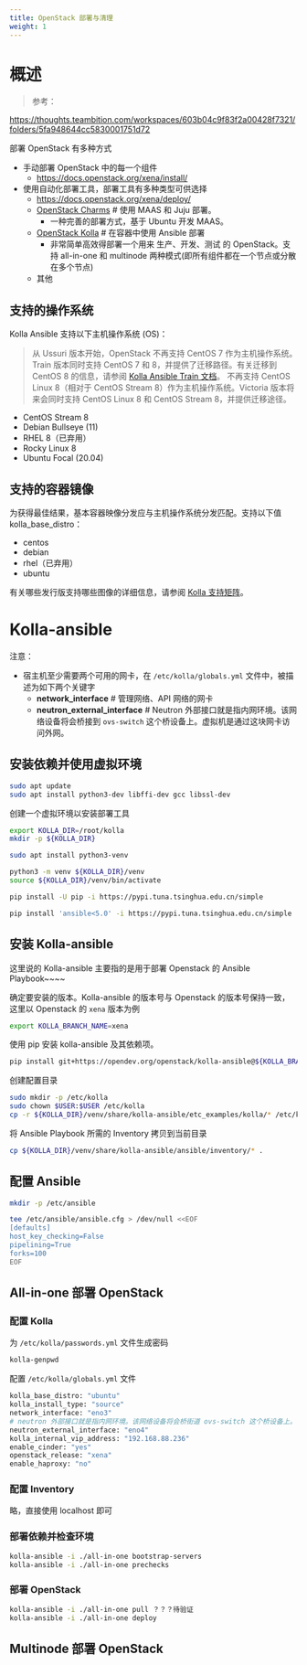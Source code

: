 ```yaml
---
title: OpenStack 部署与清理
weight: 1
---
```


# 概述

> 参考：

<https://thoughts.teambition.com/workspaces/603b04c9f83f2a00428f7321/folders/5fa948644cc5830001751d72>

部署 OpenStack 有多种方式

- 手动部署 OpenStack 中的每一个组件
  - <https://docs.openstack.org/xena/install/>
- 使用自动化部署工具，部署工具有多种类型可供选择
  - <https://docs.openstack.org/xena/deploy/>
  - [OpenStack Charms](https://docs.openstack.org/project-deploy-guide/charm-deployment-guide/latest/) # 使用 MAAS 和 Juju 部署。
    - 一种完善的部署方式，基于 Ubuntu 开发 MAAS。
  - [OpenStack Kolla](https://docs.openstack.org/project-deploy-guide/kolla-ansible/latest/) # 在容器中使用 Ansible 部署
    - 非常简单高效得部署一个用来 生产、开发、测试 的 OpenStack。支持 all-in-one 和 multinode 两种模式(即所有组件都在一个节点或分散在多个节点)
  - 其他

## 支持的操作系统

Kolla Ansible 支持以下主机操作系统 (OS)：

> 从 Ussuri 版本开始，OpenStack 不再支持 CentOS 7 作为主机操作系统。Train 版本同时支持 CentOS 7 和 8，并提供了迁移路径。有关迁移到 CentOS 8 的信息，请参阅 [Kolla Ansible Train 文档](https://docs.openstack.org/kolla-ansible/train/user/centos8.html)。
> 不再支持 CentOS Linux 8（相对于 CentOS Stream 8）作为主机操作系统。Victoria 版本将来会同时支持 CentOS Linux 8 和 CentOS Stream 8，并提供迁移途径。

- CentOS Stream 8
- Debian Bullseye (11)
- RHEL 8（已弃用）
- Rocky Linux 8
- Ubuntu Focal (20.04)

## 支持的容器镜像

为获得最佳结果，基本容器映像分发应与主机操作系统分发匹配。支持以下值 kolla_base_distro：

- centos
- debian
- rhel（已弃用）
- ubuntu

有关哪些发行版支持哪些图像的详细信息，请参阅 [Kolla 支持矩阵](https://docs.openstack.org/kolla/latest/support_matrix)。

# Kolla-ansible

注意：

- 宿主机至少需要两个可用的网卡，在 `/etc/kolla/globals.yml` 文件中，被描述为如下两个关键字
  - **network_interface** # 管理网络、API 网络的网卡
  - **neutron_external_interface** # Neutron 外部接口就是指内网环境。该网络设备将会桥接到 `ovs-switch` 这个桥设备上。虚拟机是通过这块网卡访问外网。

## 安装依赖并使用虚拟环境

```bash
sudo apt update
sudo apt install python3-dev libffi-dev gcc libssl-dev
```

创建一个虚拟环境以安装部署工具

```bash
export KOLLA_DIR=/root/kolla
mkdir -p ${KOLLA_DIR}

sudo apt install python3-venv

python3 -m venv ${KOLLA_DIR}/venv
source ${KOLLA_DIR}/venv/bin/activate

pip install -U pip -i https://pypi.tuna.tsinghua.edu.cn/simple

pip install 'ansible<5.0' -i https://pypi.tuna.tsinghua.edu.cn/simple
```

## 安装 Kolla-ansible

这里说的 Kolla-ansible 主要指的是用于部署 Openstack 的 Ansible Playbook~~~~

确定要安装的版本。Kolla-ansible 的版本号与 Openstack 的版本号保持一致，这里以 Openstack 的 `xena` 版本为例

```bash
export KOLLA_BRANCH_NAME=xena
```

使用 pip 安装 kolla-ansible 及其依赖项。

```bash
pip install git+https://opendev.org/openstack/kolla-ansible@${KOLLA_BRANCH_NAME}
```

创建配置目录

```bash
sudo mkdir -p /etc/kolla
sudo chown $USER:$USER /etc/kolla
cp -r ${KOLLA_DIR}/venv/share/kolla-ansible/etc_examples/kolla/* /etc/kolla
```

将 Ansible Playbook 所需的 Inventory 拷贝到当前目录

```bash
cp ${KOLLA_DIR}/venv/share/kolla-ansible/ansible/inventory/* .
```

## 配置 Ansible

```bash
mkdir -p /etc/ansible

tee /etc/ansible/ansible.cfg > /dev/null <<EOF
[defaults]
host_key_checking=False
pipelining=True
forks=100
EOF
```

## All-in-one 部署 OpenStack

### 配置 Kolla

为 `/etc/kolla/passwords.yml` 文件生成密码

```bash
kolla-genpwd
```

配置 `/etc/kolla/globals.yml` 文件

```bash
kolla_base_distro: "ubuntu"
kolla_install_type: "source"
network_interface: "eno3"
# neutron 外部接口就是指内网环境。该网络设备将会桥街道 ovs-switch 这个桥设备上。
neutron_external_interface: "eno4"
kolla_internal_vip_address: "192.168.88.236"
enable_cinder: "yes"
openstack_release: "xena"
enable_haproxy: "no"
```

### 配置 Inventory

略，直接使用 localhost 即可

### 部署依赖并检查环境

```bash
kolla-ansible -i ./all-in-one bootstrap-servers
kolla-ansible -i ./all-in-one prechecks
```

### 部署 OpenStack

```bash
kolla-ansible -i ./all-in-one pull ？？？待验证
kolla-ansible -i ./all-in-one deploy
```

## Multinode 部署 OpenStack
